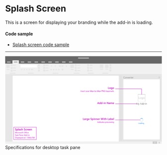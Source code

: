 # Splash Screen

This is a screen for displaying your branding while the add-in is loading.

#### Code sample
* [Splash screen code sample](../templates/utility/splash-screen)

***

![Brand Splashscreen - Specifications for desktop task pane](../assets/markdown-images/splashScreen_TaskPaneCallouts.png)
Specifications for desktop task pane 
